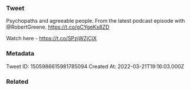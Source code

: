 ### Tweet
Psychopaths and agreeable people. From the latest podcast episode with @RobertGreene. https://t.co/gCYgeKx8ZD

Watch here - https://t.co/SPzjWZjCjX

### Metadata
Tweet ID: 1505986615981785094
Created At: 2022-03-21T19:16:03.000Z

### Related

